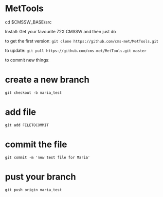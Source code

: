 # MetTools

cd $CMSSW_BASE/src

Install: Get your favourite 72X CMSSW and then just do

to get the first version:
`git clone https://github.com/cms-met/MetTools.git`

to update:
`git pull https://github.com/cms-met/MetTools.git master`

to commit new things:

# create a new branch
`git checkout -b maria_test`
# add file
`git add FILETOCOMMIT` 
# commit the file
`git commit -m 'new test file for Maria'`
# pust your branch
`git push origin maria_test`


